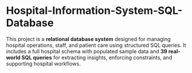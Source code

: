# Hospital-Information-System-SQL-Database

This project is a **relational database system** designed for managing hospital operations, staff, and patient care using structured SQL queries. It includes a full hospital schema with populated sample data and **39 real-world SQL queries** for extracting insights, enforcing constraints, and supporting hospital workflows.

